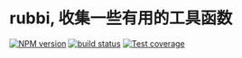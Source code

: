 # rubbi, 收集一些有用的工具函数
  [![NPM version][npm-image]][npm-url]
  [![build status][travis-image]][travis-url]
  [![Test coverage][coveralls-image]][coveralls-url]


[npm-image]: https://img.shields.io/npm/v/rubbi.svg?style=flat-square
[npm-url]: https://www.npmjs.com/package/rubbi
[travis-image]: https://travis-ci.org/Degfy/rubbi.svg?branch=master
[travis-url]: https://travis-ci.org/Degfy/rubbi
[coveralls-image]: https://img.shields.io/codecov/c/github/Degfy/rubbi.svg?style=flat-square
[coveralls-url]: https://codecov.io/github/Degfy/rubbi?branch=master